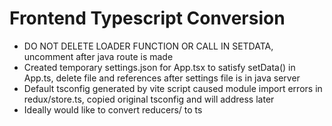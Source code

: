 # Frontend Typescript Conversion

- DO NOT DELETE LOADER FUNCTION OR CALL IN SETDATA, uncomment after java route is made
- Created temporary settings.json for App.tsx to satisfy setData() in App.ts, delete file and references after settings file is in java server
- Default tsconfig generated by vite script caused module import errors in redux/store.ts, copied original tsconfig and will address later
- Ideally would like to convert reducers/ to ts